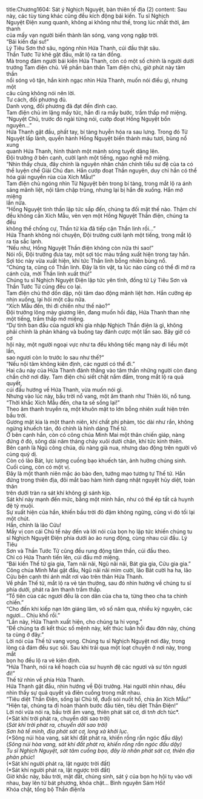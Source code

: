 title:Chương1604: Sát ý Nghịch Nguyệt, bàn thiên tế địa (2)
content:
Sau này, các tùy tùng khác cũng đều kích động bái kiến. Tu sĩ Nghịch<br>Nguyệt Điện xung quanh, không ai không như thế, trong lúc nhất thời, âm thanh<br>của mấy vạn người biến thành làn sóng, vang vọng ngập trời.<br>“Bái kiến đại sư!”<br>Lý Tiêu Sơn thở sâu, ngóng nhìn Hứa Thanh, cúi đầu thật sâu.<br>Thần Tước Tử khẽ gật đầu, mắt lộ ra tán đồng.<br>Mà trong đám người bái kiến Hứa Thanh, còn có một số chính là người dưới<br>trướng Tam điện chủ. Về phần bản thân Tam điện chủ, giờ phút này tâm thần<br>nổi sóng vô tận, hắn kinh ngạc nhìn Hứa Thanh, muốn nói điều gì, nhưng một<br>câu cũng không nói nên lời.<br>Tư cách, đối phương đủ.<br>Danh vọng, đối phương đã đạt đến đỉnh cao.<br>Tam điện chủ im lặng mấy tức, hắn đi ra mấy bước, trầm thấp mở miệng.<br>“Nguyệt Chủ, trước đó ngài từng nói, cướp đoạt Hồng Nguyệt bổn<br>nguyên…”<br>Hứa Thanh gật đầu, phất tay, bí tàng huyễn hóa ra sau lưng. Trong đó Tử<br>Nguyệt lấp lánh, quyền hành Hồng Nguyệt biến thành máu tươi, bùng nổ xung<br>quanh Hứa Thanh, hình thành một mảnh sóng tuyết dâng lên.<br>Đội trưởng ở bên cạnh, cười lạnh một tiếng, ngạo nghễ mở miệng.<br>“Nhìn thấy chưa, đây chính là nguyên nhân chân chính tiểu sư đệ của ta có<br>thể luyện chế Giải Chú đan. Hắn cướp đoạt Thần nguyên, duy chỉ hắn có thể<br>hóa giải nguyền rủa của Xích Mẫu!”<br>Tam điện chủ ngóng nhìn Tử Nguyệt bên trong bí tàng, trong mắt lộ ra ánh<br>sáng mãnh liệt, nội tâm chập trùng, nhưng lại bị hắn đè xuống. Hắn mở miệng<br>lần nữa.<br>“Hồng Nguyệt tinh thần lập tức sắp đến, chúng ta đối mặt thế nào. Thậm chí<br>đều không cần Xích Mẫu, vẻn vẹn một Hồng Nguyệt Thần điện, chúng ta đều<br>không thể chống cự, Thần tử kia đã tiếp cận Thần linh rồi…”<br>Hứa Thanh không nói chuyện, Đội trưởng cười lạnh một tiếng, trong mắt lộ<br>ra tia sắc lạnh.<br>“Nếu như, Hồng Nguyệt Thần điện không còn nữa thì sao!”<br>Nói rồi, Đội trưởng đưa tay, một sợi tóc màu trắng xuất hiện trong tay hắn.<br>Sợi tóc này vừa xuất hiện, khí tức Thần linh bỗng nhiên bùng nổ.<br>“Chúng ta, cũng có Thần linh. Đây là tín vật, ta lúc nào cũng có thể đi mở ra<br>cánh cửa, mời Thần linh xuất thủ!”<br>Chúng tu sĩ Nghịch Nguyệt Điện lập tức yên tĩnh, đồng tử Lý Tiêu Sơn và<br>Thần Tước Tử cũng đều co lại.<br>Tam điện chủ thở dồn dập, nội tâm dao động mãnh liệt hơn. Hắn cưỡng ép<br>nhịn xuống, lại hỏi một câu nữa.<br>“Xích Mẫu đến, thì đi chiến như thế nào?”<br>Đội trưởng lông mày giương lên, đang muốn hồi đáp, Hứa Thanh than nhẹ<br>một tiếng, trầm thấp mở miệng.<br>“Dự tính ban đầu của ngươi khi gia nhập Nghịch Thần điện là gì, không<br>phải chính là phản kháng và buông tay đánh cược một lần sao. Bây giờ có cơ<br>hội này, một người ngoại vực như ta đều không tiếc mạng này đi liều một lần,<br>sao ngươi còn lo trước lo sau như thế?”<br>“Nếu nội tâm không kiên định, các ngươi có thể đi.”<br>Hai câu này của Hứa Thanh đánh thẳng vào tâm thần những người còn đang<br>chần chờ nơi đây. Tam điện chủ siết chặt nắm đấm, trong mắt lộ ra quả quyết,<br>cúi đầu hướng về Hứa Thanh, vừa muốn nói gì.<br>Nhưng vào lúc này, bầu trời nổ vang, một âm thanh như Thiên lôi, nổ tung.<br>“Thời khắc Xích Mẫu đến, cha ta sẽ sống lại!”<br>Theo âm thanh truyền ra, một khuôn mặt to lớn bỗng nhiên xuất hiện trên<br>bầu trời.<br>Gương mặt kia là một thanh niên, khí chất phi phàm, tóc dài như rắn, không<br>ngừng khuếch tán, đó chính là hình dáng Thế tử.<br>Ở bên cạnh hắn, còn có công chúa Minh Mai một thân chiến giáp, nàng<br>đứng ở đó, sông dài năm tháng chảy xuôi dưới chân, khí tức kinh thiên.<br>Bên cạnh là Ngũ công chúa, dù nàng già nua, nhưng dao động trên người vô<br>cùng quỷ dị.<br>Còn có lão Bát, lực lượng cuồng bạo khuếch tán, ảnh hưởng chúng sinh.<br>Cuối cùng, còn có một vị.<br>Đây là một thanh niên mặc áo bào đen, tướng mạo tương tự Thế tử. Hắn<br>đứng trong thiên địa, đôi mắt bao hàm hình dạng nhật nguyệt hủy diệt, toàn thân<br>trên dưới tràn ra sát khí không gì sánh kịp.<br>Sát khí này mạnh đến mức, bằng một mình hắn, như có thể ép tất cả huynh<br>đệ tỷ muội.<br>Sự xuất hiện của hắn, khiến bầu trời đỏ đậm không ngừng, cũng vì đó tối lại<br>một chút.<br>Hắn, chính là lão Cửu!<br>Mấy vị con cái Chủ tể này đến và lời nói của bọn họ lập tức khiến chúng tu<br>sĩ Nghịch Nguyệt Điện phía dưới ào ào rung động, cùng nhau cúi đầu. Lý Tiêu<br>Sơn và Thần Tước Tử cũng đều rung động tâm thần, cúi đầu theo.<br>Chỉ có Hứa Thanh tiến lên, cúi đầu mở miệng.<br>“Bái kiến Thế tử gia gia, Tam nãi nãi, Ngũ nãi nãi, Bát gia gia, Cửu gia gia.”<br>Công chúa Minh Mai gật đầu, Ngũ nãi nãi mỉm cười, lão Bát cười ha ha, lão<br>Cửu bên cạnh thì ánh mắt rơi vào trên thân Hứa Thanh.<br>Về phần Thế tử, mắt lộ ra vẻ tán thưởng, sau đó nhìn hướng về chúng tu sĩ<br>phía dưới, phát ra âm thanh trầm thấp.<br>“Tổ tiên của các ngươi đều là con dân của cha ta, từng theo cha ta chinh<br>chiến.”<br>“Cho đến khi kiếp nạn lớn giáng lâm, vô số năm qua, nhiều kỷ nguyên, các<br>ngươi… Chịu khổ rồi.”<br>“Lần này, Hứa Thanh xuất hiện, cho chúng ta hi vọng.”<br>“Để chúng ta đi kết thúc số mệnh này, kết thúc luân hồi đau đớn này, chúng<br>ta cùng ở đây.”<br>Lời nói của Thế tử vang vọng. Chúng tu sĩ Nghịch Nguyệt nơi đây, trong<br>lòng cả đám đều sục sôi. Sau khi trải qua một loạt chuyện ở nơi này, trong mắt<br>bọn họ đều lộ ra vẻ kiên định.<br>“Hứa Thanh, nói ra kế hoạch của sư huynh đệ các ngươi và sư tôn ngươi<br>đi!”<br>Thế tử nhìn về phía Hứa Thanh.<br>Hứa Thanh gật đầu, nhìn hướng về Đội trưởng. Hai người nhìn nhau, đều<br>nhìn thấy sự quả quyết và điên cuồng trong mắt nhau.<br>“Tiêu diệt Thần Điện, sống lại Chủ tể, đuổi sói nuốt hổ, chia ăn Xích Mẫu!”<br>“Hiện tại, chúng ta đi hoàn thành bước đầu tiên, tiêu diệt Thần Điện!”<br>Lời nói vừa nói ra, bầu trời ầm vang, thiên phát sát cơ, di t*nh d*ch túc*.<br>(*Sát khí trời phát ra, chuyển dời sao trời)<br>(*Sát khí trời phát ra, chuyển dời sao trời)<br>Sơn hà tề minh, địa phát sát cơ, long xà khởi lục*.<br>(*Sông núi hòa vang, sát khí đất phát ra, khiến rồng rắn ngóc đầu dậy)<br>(*Sông núi hòa vang, sát khí đất phát ra, khiến rồng rắn ngóc đầu dậy)<br>Tu sĩ Nghịch Nguyệt, sát tâm cuồng bạo, đây là nhân phát sát cơ, thiên địa<br>phản phúc*!<br>(*Sát khí người phát ra, lật ngược trời đất)<br>(*Sát khí người phát ra, lật ngược trời đất)<br>Giờ khắc này, bầu trời, mặt đất, chúng sinh, sát ý của bọn họ hội tụ vào với<br>nhau, bay lên từ bát phương, khóa chặt… Bình nguyên Sám Hối!<br>Khóa chặt, tổng bộ Thần điện!a